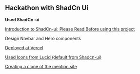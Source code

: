 ## Hackathon with ShadCn Ui

**Used ShadCn-ui**

[Introduction to ShadCn-ui: Please Read Before using this project](https://ui.shadcn.com/docs)

Design Navbar and Hero components

[Deployed at Vercel](https://hackathon-with-shadcn-ui.vercel.app/)

[Used Icons from Lucid (default from Shadcn-ui)](https://lucide.dev/icon)

[Creating a clone of the mention site](https://full-stack-ecommerce-clothing-web.vercel.app/)
